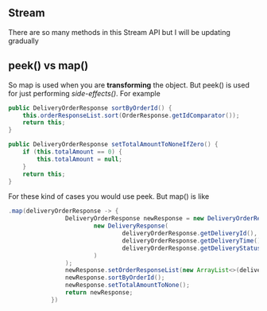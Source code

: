 ## Stream
There are so many methods in this Stream API but I will be updating gradually

## peek() vs map()
So map is used when you are **transforming** the object. But peek() is used for just performing *side-effects()*. For example

```java
public DeliveryOrderResponse sortByOrderId() {
    this.orderResponseList.sort(OrderResponse.getIdComparator());
    return this;
}

public DeliveryOrderResponse setTotalAmountToNoneIfZero() {
    if (this.totalAmount == 0) {
        this.totalAmount = null;
    }
    return this;
}
```

For these kind of cases you would use peek. But map() is like
```java
.map(deliveryOrderResponse -> {
                DeliveryOrderResponse newResponse = new DeliveryOrderResponse(
                        new DeliveryResponse(
                                deliveryOrderResponse.getDeliveryId(),
                                deliveryOrderResponse.getDeliveryTime(),
                                deliveryOrderResponse.getDeliveryStatus()
                        )
                );
                newResponse.setOrderResponseList(new ArrayList<>(deliveryOrderResponse.getOrderResponseList()));
                newResponse.sortByOrderId();
                newResponse.setTotalAmountToNone();
                return newResponse;
            })
```

